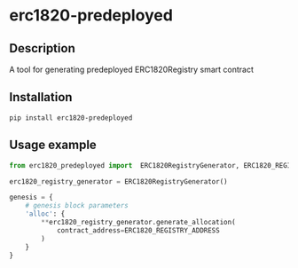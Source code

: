 # erc1820-predeployed

## Description

A tool for generating predeployed ERC1820Registry smart contract

## Installation

```console
pip install erc1820-predeployed
```

## Usage example

```python
from erc1820_predeployed import  ERC1820RegistryGenerator, ERC1820_REGISTRY_ADDRESS

erc1820_registry_generator = ERC1820RegistryGenerator()

genesis = {
    # genesis block parameters
    'alloc': {
        **erc1820_registry_generator.generate_allocation(
            contract_address=ERC1820_REGISTRY_ADDRESS
        )
    }
}

```